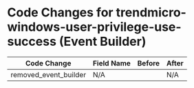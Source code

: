 # Code Changes for trendmicro-windows-user-privilege-use-success (Event Builder)

| Code Change | Field Name | Before | After |
|-------------|------------|--------|-------|
| removed_event_builder | N/A |  | N/A |